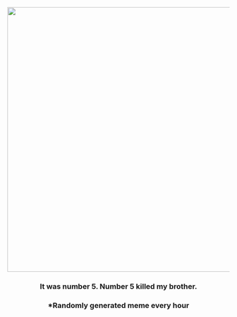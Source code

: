 <p align="center">
        <img src="https://i.redd.it/ztmxs6aby7y81.jpg" width="600" height="600">
        </p>
        <h3 align="center">It was number 5. Number 5 killed my brother.</h3>
        <h3 align="center">*Randomly generated meme every hour</h3>
    
